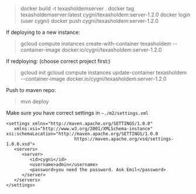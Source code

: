 > docker build -t texasholdemserver .
> docker tag texasholdemserver:latest cygni/texasholdem:server-1.2.0
> docker login (user cygni)
> docker push cygni/texasholdem:server-1.2.0

If deploying to a new instance:
> gcloud compute instances create-with-container texasholdem --container-image docker.io/cygni/texasholdem:server-1.2.0

If redploying:
(choose correct project first:)
> gcloud init
> gcloud compute instances update-container texasholdem --container-image docker.io/cygni/texasholdem:server-1.2.0


Push to maven repo:
> mvn deploy

Make sure you have correct settings in ```~./m2/settings.xml```
```
<settings xmlns="http://maven.apache.org/SETTINGS/1.0.0"
   xmlns:xsi="http://www.w3.org/2001/XMLSchema-instance" xsi:schemaLocation="http://maven.apache.org/SETTINGS/1.0.0
                          https://maven.apache.org/xsd/settings-1.0.0.xsd">
   <servers>
      <server>
         <id>cygni</id>
         <username>admin</username>
         <password>you need the password. Ask Emil</password>
      </server>
   </servers>
</settings>
```